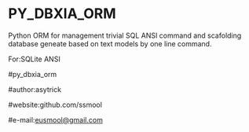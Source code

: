 # PY_DBXIA_ORM
Python ORM for management trivial SQL ANSI command and scafolding database geneate based on text models by one line command.

For:SQLite ANSI

#py_dbxia_orm

#author:asytrick

#website:github.com/ssmool

#e-mail:eusmool@gmail.com
